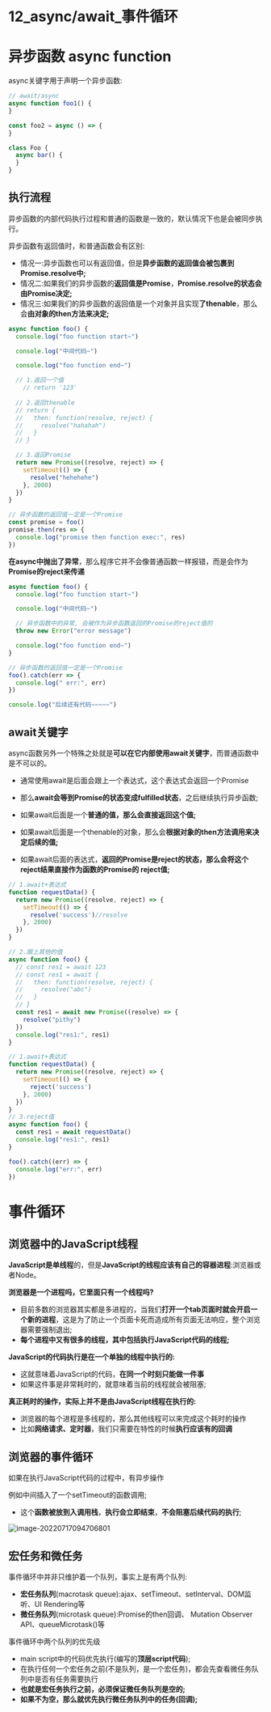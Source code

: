 # 12_async/await_事件循环

# 异步函数 async function

async关键字用于声明一个异步函数:

```ts
// await/async
async function foo1() {
}

const foo2 = async () => {
}

class Foo {
  async bar() {
  }
}
```

## 执行流程

异步函数的内部代码执行过程和普通的函数是一致的，默认情况下也是会被同步执行。

异步函数有返回值时，和普通函数会有区别:

- 情况一:异步函数也可以有返回值，但是**异步函数的返回值会被包裹到Promise.resolve中;**
- 情况二:如果我们的异步函数的**返回值是Promise**，**Promise.resolve的状态会由Promise决定;**
- 情况三:如果我们的异步函数的返回值是一个对象并且实现**了thenable**，那么会**由对象的then方法来决定;**



```ts
async function foo() {
  console.log("foo function start~")

  console.log("中间代码~")

  console.log("foo function end~")

  // 1.返回一个值
	// return '123'
  
  // 2.返回thenable
  // return {
  //   then: function(resolve, reject) {
  //     resolve("hahahah")
  //   }
  // }

  // 3.返回Promise
  return new Promise((resolve, reject) => {
    setTimeout(() => {
      resolve("hehehehe")
    }, 2000)
  })
}

// 异步函数的返回值一定是一个Promise
const promise = foo()
promise.then(res => {
  console.log("promise then function exec:", res)
})

```

**在async中抛出了异常**，那么程序它并不会像普通函数一样报错，而是会作为**Promise的reject来传递**

```ts
async function foo() {
  console.log("foo function start~")

  console.log("中间代码~")

  // 异步函数中的异常, 会被作为异步函数返回的Promise的reject值的
  throw new Error("error message")

  console.log("foo function end~")
}

// 异步函数的返回值一定是一个Promise
foo().catch(err => {
  console.log(" err:", err)
})

console.log("后续还有代码~~~~~")

```

## await关键字

 async函数另外一个特殊之处就是**可以在它内部使用await关键字**，而普通函数中是不可以的。

- 
  通常使用await是后面会跟上一个表达式，这个表达式会返回一个Promise
- 那么**await会等到Promise的状态变成fulfilled状态**，之后继续执行异步函数;

- 如果await后面是一个**普通的值，那么会直接返回这个值;**
- 如果await后面是一个thenable的对象，那么会**根据对象的then方法调用来决定后续的值;**
- 如果await后面的表达式，**返回的Promise是reject的状态，那么会将这个reject结果直接作为函数的Promise的 reject值;**

```ts
// 1.await+表达式
function requestData() {
  return new Promise((resolve, reject) => {
    setTimeout(() => {
      resolve('success')//resolve
    }, 2000)
  })
}

// 2.跟上其他的值
async function foo() {
  // const res1 = await 123
  // const res1 = await {
  //   then: function(resolve, reject) {
  //     resolve("abc")
  //   }
  // }
  const res1 = await new Promise((resolve) => {
    resolve("pithy")
  })
  console.log("res1:", res1)
}
```

```ts
// 1.await+表达式
function requestData() {
  return new Promise((resolve, reject) => {
    setTimeout(() => {
      reject('success')
    }, 2000)
  })
}
// 3.reject值
async function foo() {
  const res1 = await requestData()
  console.log("res1:", res1)
}

foo().catch((err) => {
  console.log("err:", err)
})
```

# 事件循环

## 浏览器中的JavaScript线程

**JavaScript是单线程**的，但是**JavaScript的线程应该有自己的容器进程**:浏览器或者Node。

**浏览器是一个进程吗，它里面只有一个线程吗?**

- 目前多数的浏览器其实都是多进程的，当我们**打开一个tab页面时就会开启一个新的进程**，这是为了防止一个页面卡死而造成所有页面无法响应，整个浏览器需要强制退出;
- **每个进程中又有很多的线程，其中包括执行JavaScript代码的线程;**

**JavaScript的代码执行是在一个单独的线程中执行的:**

- 这就意味着JavaScript的代码，**在同一个时刻只能做一件事**
- 如果这件事是非常耗时的，就意味着当前的线程就会被阻塞;

**真正耗时的操作，实际上并不是由JavaScript线程在执行的:**

- 浏览器的每个进程是多线程的，那么其他线程可以来完成这个耗时的操作
- 比如**网络请求、定时器**，我们只需要在特性的时候**执行应该有的回调**

## 浏览器的事件循环

如果在执行JavaScript代码的过程中，有异步操作

例如中间插入了一个setTimeout的函数调用;

- 这个**函数被放到入调用栈**，**执行会立即结束**，**不会阻塞后续代码的执行**;

![image-20220717094706801](https://wsp-typora.oss-cn-hangzhou.aliyuncs.com/images/202207170947837.png)

## 宏任务和微任务

事件循环中并非只维护着一个队列，事实上是有两个队列:

- **宏任务队列**(macrotask queue):ajax、setTimeout、setInterval、DOM监听、UI Rendering等
- **微任务队列**(microtask queue):Promise的then回调、 Mutation Observer API、queueMicrotask()等

事件循环中两个队列的优先级

- main script中的代码优先执行(编写的**顶层script代码**);
- 在执行任何一个宏任务之前(不是队列，是一个宏任务)，都会先查看微任务队列中是否有任务需要执行
- **也就是宏任务执行之前，必须保证微任务队列是空的;**
- **如果不为空，那么就优先执行微任务队列中的任务(回调);**